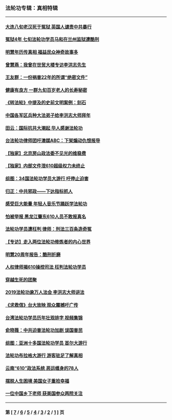 ### 法轮功专辑：真相特辑
---
#### [大连八旬老汉死于冤狱 英国人谴责中共暴行](../../pages/nf4389/n13480118.md?02170430) 
#### [冤狱4年 七旬法轮功学员马和在兰州监狱遭酷刑](../../pages/nf4389/n13304688.md?02170430) 
#### [明慧年历传真相 福益民众神奇故事多](../../pages/nf4389/n13294545.md?02170430) 
#### [曾慧燕：我曾在世贸大楼专访李洪志先生](../../pages/nf4389/n12898729.md?02170430) 
#### [王友群：一份祸害22年的所谓“绝密文件”](../../pages/nf4389/n12871750.md?02170430) 
#### [健康有良方 一群九旬百岁老人的长寿秘密](../../pages/nf4389/n12847475.md?02170430) 
#### [《转法轮》中提及的史前文明案例：刻石](../../pages/nf4389/n12758577.md?02170430) 
#### [中国各军区兵种大法弟子给李洪志大师拜年](../../pages/nf4389/n12750047.md?02170430) 
#### [田云：国际抗共大潮起 华人感谢法轮功](../../pages/nf4389/n12357708.md?02170430) 
#### [台法轮功律师团吁澳媒ABC：下架煽动仇恨报导](../../pages/nf4389/n12279917.md?02170430) 
#### [【独家】北京房山政法委不见光的维稳费](../../pages/nf4389/n12031979.md?02170430) 
#### [【独家】内部文件泄610超级权力未终止](../../pages/nf4389/n12023895.md?02170430) 
#### [组图：34国法轮功学员大游行 吁停止迫害](../../pages/nf4389/n11492658.md?02170430) 
#### [归正：中共邪政——下达指标抓人](../../pages/nf4389/n11474770.md?02170430) 
#### [感受巨大能量 年轻人音乐节踊跃学法轮功](../../pages/nf4389/n11441981.md?02170430) 
#### [怕被举报 黑龙江肇东610人员不敢报真名](../../pages/nf4389/n11436499.md?02170430) 
#### [法轮功学员遭枉判 律师：刑法三百条造奇冤](../../pages/nf4389/n11433943.md?02170430) 
#### [【专访】走入两位法轮功修炼者的内心世界](../../pages/nf4389/n11415623.md?02170430) 
#### [明慧20周年报告：酷刑折磨](../../pages/nf4389/n11387954.md?02170430) 
#### [人权律师揭610操控司法 枉判法轮功学员](../../pages/nf4389/n11313370.md?02170430) 
#### [穿越生死的团聚](../../pages/nf4389/n11258922.md?02170430) 
#### [2019法轮功逾万人法会 李洪志大师讲法](../../pages/nf4389/n11265303.md?02170430) 
#### [《求救信》台大放映 观众震撼吁广传](../../pages/nf4389/n10922251.md?02170430) 
#### [台湾法轮功学员历年壮观排字 视频集锦](../../pages/nf4389/n10878789.md?02170430) 
#### [俞晓薇：中共迫害法轮功加剧 误国害民](../../pages/nf4389/n10859260.md?02170430) 
#### [组图：亚洲十多国法轮功学员 首尔大游行](../../pages/nf4389/n10781149.md?02170430) 
#### [法轮功布拉格大游行 游客驻足了解真相](../../pages/nf4389/n10749360.md?02170430) 
#### [云南“610”政法系统 恶运缠身的78人](../../pages/nf4389/n10747534.md?02170430) 
#### [摆脱人生困境 美国女子重拾幸福](../../pages/nf4389/n10688678.md?02170430) 
#### [一位中国乡下老师 获美国参众两院关注](../../pages/nf4389/n10683927.md?02170430) 

---
#### 第 [ [7](./7.md?02170430) / [6](./6.md?02170430) / [5](./5.md?02170430) / [4](./4.md?02170430) / [3](./3.md?02170430) / [2](./2.md?02170430) / [1](./1.md?02170430) ] 页
